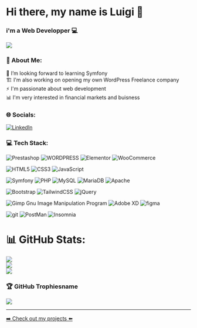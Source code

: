 # Hi there, my name is Luigi 👋
### i'm a Web Developper 💻

<img src='https://komarev.com/ghpvc/?username=LuigiG34&color=lightgrey&style=flat-square'>

### 💫 About Me:
🔭 I’m looking forward to learning Symfony<br>🏗️ I'm also working on opening my own WordPress Freelance company<br>⚡ I'm passionate about web development<br>📊 I'm very interested in financial markets and buisness
### 🌐 Socials:
[![LinkedIn](https://img.shields.io/badge/LinkedIn-%230077B5.svg?logo=linkedin&logoColor=white)](https://linkedin.com/in/luigi-gdm/) 


### 💻 Tech Stack:

![Prestashop](https://img.shields.io/badge/prestashop-18007A?style=for-the-badge&logo=prestashop&logoColor=white) ![WORDPRESS](https://img.shields.io/badge/Wordpress-18007A?style=for-the-badge&logo=wordpress&logoColor=white) ![Elementor](https://img.shields.io/static/v1?style=for-the-badge&message=Elementor&color=18007A&logo=Elementor&logoColor=white&label=) ![WooCommerce](https://img.shields.io/badge/WooCommerce-18007A?style=for-the-badge&logo=woo&logoColor=white)


![HTML5](https://img.shields.io/badge/html5-7A0000?style=for-the-badge&logo=html5&logoColor=white) ![CSS3](https://img.shields.io/badge/css3-7A0000?style=for-the-badge&logo=css3&logoColor=white) ![JavaScript](https://img.shields.io/badge/javascript-7A0000?style=for-the-badge&logo=javascript&logoColor=white)

![Symfony](https://img.shields.io/badge/Symfony-18007A?style=for-the-badge&logo=Symfony&logoColor=white) ![PHP](https://img.shields.io/badge/php-18007A?style=for-the-badge&logo=php&logoColor=white) ![MySQL](https://img.shields.io/badge/mysql-18007A?style=for-the-badge&logo=mysql&logoColor=white) ![MariaDB](https://img.shields.io/badge/MariaDB-18007A?style=for-the-badge&logo=mariadb&logoColor=white) ![Apache](https://img.shields.io/badge/Apache-18007A?style=for-the-badge&logo=Apache&logoColor=white) 

![Bootstrap](https://img.shields.io/badge/bootstrap-7A0000?style=for-the-badge&logo=bootstrap&logoColor=white) ![TailwindCSS](https://img.shields.io/badge/tailwindcss-7A0000?style=for-the-badge&logo=tailwind-css&logoColor=white) ![jQuery](https://img.shields.io/badge/jquery-7A0000?style=for-the-badge&logo=jquery&logoColor=white)

![Gimp Gnu Image Manipulation Program](https://img.shields.io/badge/Gimp-18007A?style=for-the-badge&logo=gimp&logoColor=FFFFFF) ![Adobe XD](https://img.shields.io/badge/Adobe%20XD-18007A?style=for-the-badge&logo=Adobe%20XD&logoColor=#FF61F6) ![figma](https://img.shields.io/badge/Figma-18007A?style=for-the-badge&logo=figma&logoColor=white)

![git](https://img.shields.io/badge/GIT-7A0000?style=for-the-badge&logo=git&logoColor=white) ![PostMan](https://img.shields.io/badge/Postman-7A0000?style=for-the-badge&logo=Postman&logoColor=white) ![Insomnia](https://img.shields.io/badge/Insomnia-7A0000?style=for-the-badge&logo=Insomnia&logoColor=white)

# 📊 GitHub Stats:

![](https://github-readme-stats-git-masterrstaa-rickstaa.vercel.app/api?username=LuigiG34&theme=dark&hide_border=false&include_all_commits=true&count_private=true)<br/>
![](https://github-readme-streak-stats.herokuapp.com/?user=LuigiG34&theme=dark&hide_border=false)<br/>
![](https://github-readme-stats-git-masterrstaa-rickstaa.vercel.app/api/top-langs/?username=LuigiG34&theme=dark&hide_border=false&include_all_commits=true&count_private=true&layout=compact)


### 🏆 GitHub Trophiesname
![](https://github-profile-trophy.vercel.app/?username=LuigiG34&theme=radical&no-frame=true&no-bg=false&margin-w=4)

---

<p><a href="https://luigig34.github.io/my-portfolio/" target="_blank" rel="noreferrer">➡️ Check out my projects ⬅️</a></p>
